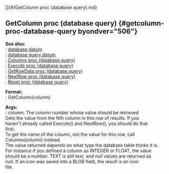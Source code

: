 []{#/GetColumn proc (database query).md}    
## GetColumn proc (database query) {#getcolumn-proc-database-query byondver="506"}    
**See also:**    
:   [database datum](/database)    
:   [database query datum](/database/query)    
:   [Columns proc (database query)](/database/query/proc/Columns)    
:   [Execute proc (database query)](/database/query/proc/Execute)    
:   [GetRowData proc (database query)](/database/query/proc/GetRowData)    
:   [NextRow proc (database query)](/database/query/proc/NextRow)    
:   [Reset proc (database query)](/database/query/proc/Reset)    
<!-- -->    
**Format:**    
:   GetColumn(column)    
<!-- -->    
**Args:**    
:   column: The column number whose value should be retrieved    
Gets the value from the Nth column in this row of results. If you    
haven\'t already called Execute() and NextRow(), you should do that    
first.    
To get the name of the column, not the value for this row, call    
Columns(column) instead.    
The value returned depends on what type the database table thinks it is.    
For instance if you defined a column as INTEGER or FLOAT, the value    
should be a number. TEXT is still text, and null values are returned as    
null. If an icon was saved into a BLOB field, the result is an icon    
file.  